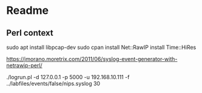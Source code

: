 # Readme


## Perl context
sudo apt install libpcap-dev
sudo cpan
install Net::RawIP
install Time::HiRes

https://jmorano.moretrix.com/2011/06/syslog-event-generator-with-netrawip-perl/



./logrun.pl -d 127.0.0.1 -p 5000 -u 192.168.10.111 -f ../labfiles/events/false/nips.syslog 30